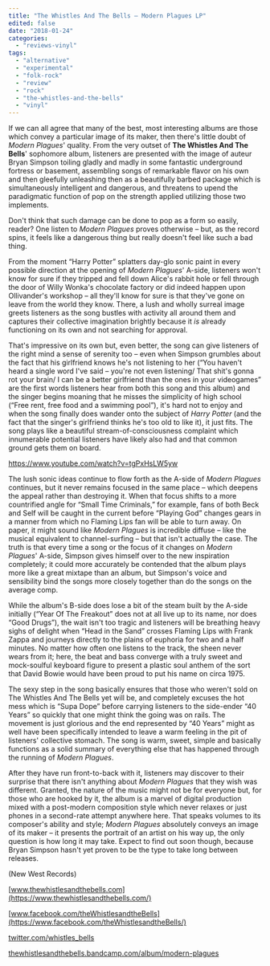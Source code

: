 ```yaml
---
title: "The Whistles And The Bells – Modern Plagues LP"
edited: false
date: "2018-01-24"
categories:
  - "reviews-vinyl"
tags:
  - "alternative"
  - "experimental"
  - "folk-rock"
  - "review"
  - "rock"
  - "the-whistles-and-the-bells"
  - "vinyl"
---
```


If we can all agree that many of the best, most interesting albums are those which convey a particular image of its maker, then there's little doubt of _Modern Plagues_' quality. From the very outset of **The Whistles And The Bells**' sophomore album, listeners are presented with the image of auteur Bryan Simpson toiling gladly and madly in some fantastic underground fortress or basement, assembling songs of remarkable flavor on his own and then gleefully unleashing then as a beautifully barbed package which is simultaneously intelligent and dangerous, and threatens to upend the paradigmatic function of pop on the strength applied utilizing those two implements.

Don't think that such damage can be done to pop as a form so easily, reader? One listen to _Modern Plagues_ proves otherwise – but, as the record spins, it feels like a dangerous thing but really doesn't feel like such a bad thing.

From the moment “Harry Potter” splatters day-glo sonic paint in every possible direction at the opening of _Modern Plagues_' A-side, listeners won't know for sure if they tripped and fell down Alice's rabbit hole or fell through the door of Willy Wonka's chocolate factory or did indeed happen upon Ollivander's workshop – all they'll know for sure is that they've gone on leave from the world they know. There, a lush and wholly surreal image greets listeners as the song bustles with activity all around them and captures their collective imagination brightly because it _is_ already functioning on its own and not searching for approval.

That's impressive on its own but, even better, the song can give listeners of the right mind a sense of serenity too – even when Simpson grumbles about the fact that his girlfriend knows he's not listening to her (“You haven't heard a single word I've said – you're not even listening/ That shit's gonna rot your brain/ I can be a better girlfriend than the ones in your videogames” are the first words listeners hear from both this song and this album) and the singer begins moaning that he misses the simplicity of high school (“Free rent, free food and a swimming pool”), it's hard not to enjoy and when the song finally does wander onto the subject of _Harry Potter_ (and the fact that the singer's girlfriend thinks he's too old to like it), it just fits. The song plays like a beautiful stream-of-consciousness complaint which innumerable potential listeners have likely also had and that common ground gets them on board.

https://www.youtube.com/watch?v=tgPxHsLW5yw

The lush sonic ideas continue to flow forth as the A-side of _Modern Plagues_ continues, but it never remains focused in the same place – which deepens the appeal rather than destroying it. When that focus shifts to a more countrified angle for “Small Time Criminals,” for example, fans of both Beck and Self will be caught in the current before “Playing God” changes gears in a manner from which no Flaming Lips fan will be able to turn away. On paper, it might sound like _Modern Plagues_ is incredible diffuse – like the musical equivalent to channel-surfing – but that isn't actually the case. The truth is that every time a song or the focus of it changes on _Modern Plagues_' A-side, Simpson gives himself over to the new inspiration completely; it could more accurately be contended that the album plays more like a great mixtape than an album, but Simpson's voice and sensibility bind the songs more closely together than do the songs on the average comp.

While the album's B-side does lose a bit of the steam built by the A-side initially (“Year Of The Freakout” does not at all live up to its name, nor does “Good Drugs”), the wait isn't too tragic and listeners will be breathing heavy sighs of delight when “Head in the Sand” crosses Flaming Lips with Frank Zappa and journeys directly to the plains of euphoria for two and a half minutes. No matter how often one listens to the track, the sheen never wears from it; here, the beat and bass converge with a truly sweet and mock-soulful keyboard figure to present a plastic soul anthem of the sort that David Bowie would have been proud to put his name on circa 1975.

The sexy step in the song basically ensures that those who weren't sold on The Whistles And The Bells yet will be, and completely excuses the hot mess which is “Supa Dope” before carrying listeners to the side-ender “40 Years” so quickly that one might think the going was on rails. The movement is just glorious and the end represented by “40 Years” might as well have been specifically intended to leave a warm feeling in the pit of listeners' collective stomach. The song is warm, sweet, simple and basically functions as a solid summary of everything else that has happened through the running of _Modern Plagues_.

After they have run front-to-back with it, listeners may discover to their surprise that there isn't anything about _Modern Plagues_ that they wish was different. Granted, the nature of the music might not be for everyone but, for those who are hooked by it, the album is a marvel of digital production mixed with a post-modern composition style which never relaxes or just phones in a second-rate attempt anywhere here. That speaks volumes to its composer's ability and style; _Modern Plagues_ absolutely conveys an image of its maker – it presents the portrait of an artist on his way up, the only question is how long it may take. Expect to find out soon though, because Bryan Simpson hasn't yet proven to be the type to take long between releases.

(New West Records)

[www.thewhistlesandthebells.com](https://www.thewhistlesandthebells.com/)

[www.facebook.com/theWhistlesandtheBells](https://www.facebook.com/theWhistlesandtheBells/)

[twitter.com/whistles\_bells](https://twitter.com/whistles_bells)

[thewhistlesandthebells.bandcamp.com/album/modern-plagues](https://thewhistlesandthebells.bandcamp.com/album/modern-plagues)
